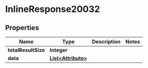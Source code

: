 

# InlineResponse20032

## Properties

Name | Type | Description | Notes
------------ | ------------- | ------------- | -------------
**totalResultSize** | **Integer** |  | 
**data** | [**List&lt;Attribute&gt;**](Attribute.md) |  | 



